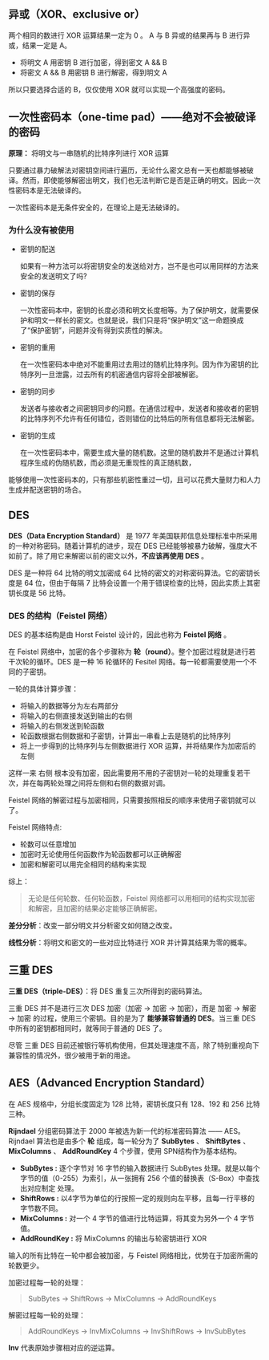 ## 异或（XOR、exclusive or）

两个相同的数进行 XOR 运算结果一定为 0 。
A 与 B 异或的结果再与 B 进行异或，结果一定是 A。

* 将明文 A 用密钥 B 进行加密，得到密文 A && B
* 将密文 A && B 用密钥 B 进行解密，得到明文 A

所以只要选择合适的 B，仅仅使用 XOR 就可以实现一个高强度的密码。

## 一次性密码本（one-time pad）——绝对不会被破译的密码

**原理：** 将明文与一串随机的比特序列进行 XOR 运算

只要通过暴力破解法对密钥空间进行遍历，无论什么密文总有一天也都能够被破译。然而，即使能够解密出明文，我们也无法判断它是否是正确的明文。因此一次性密码本是无法破译的。

一次性密码本是无条件安全的，在理论上是无法破译的。

### 为什么没有被使用

* 密钥的配送
    
    如果有一种方法可以将密钥安全的发送给对方，岂不是也可以用同样的方法来安全的发送明文了吗?

* 密钥的保存

    一次性密码本中，密钥的长度必须和明文长度相等。为了保护明文，就需要保护和明文一样长的密文。也就是说，我们只是将“保护明文”这一命题换成了“保护密钥”，问题并没有得到实质性的解决。
    
* 密钥的重用

    在一次性密码本中绝对不能重用过去用过的随机比特序列。因为作为密钥的比特序列一旦泄露，过去所有的机密通信内容将全部被解密。
    
* 密钥的同步

    发送者与接收者之间密钥同步的问题。在通信过程中，发送者和接收者的密钥的比特序列不允许有任何错位，否则错位的比特后的所有信息都将无法解密。
    
* 密钥的生成

    在一次性密码本中，需要生成大量的随机数。这里的随机数并不是通过计算机程序生成的伪随机数，而必须是无重现性的真正随机数，
    
    
能够使用一次性密码本的，只有那些机密性重过一切，且可以花费大量财力和人力生成并配送密钥的场合。

## DES 

**DES（Data Encryption Standard）** 是 1977 年美国联邦信息处理标准中所采用的一种对称密码。随着计算机的进步，现在 DES 已经能够被暴力破解，强度大不如前了。除了用它来解密以前的密文以外，**不应该再使用 DES** 。

DES 是一种将 64 比特的明文加密成 64 比特的密文的对称密码算法。它的密钥长度是 64 位，但由于每隔 7 比特会设置一个用于错误检查的比特，因此实质上其密钥长度是 56 比特。

### DES 的结构（Feistel 网络）

DES 的基本结构是由 Horst Feistel 设计的，因此也称为 **Feistel 网络** 。

在 Feistel 网络中，加密的各个步骤称为 **轮（round）**。整个加密过程就是进行若干次轮的循环。DES 是一种 16 轮循环的 Fesitel 网络。每一轮都需要使用一个不同的子密钥。

一轮的具体计算步骤：

* 将输入的数据等分为左右两部分
* 将输入的右侧直接发送到输出的右侧
* 将输入的右侧发送到轮函数
* 轮函数根据右侧数据和子密钥，计算出一串看上去是随机的比特序列
* 将上一步得到的比特序列与左侧数据进行 XOR 运算，并将结果作为加密后的左侧

这样一来 右侧 根本没有加密，因此需要用不用的子密钥对一轮的处理重复若干次，并在每两轮处理之间将左侧和右侧的数据对调。

Feistel 网络的解密过程与加密相同，只需要按照相反的顺序来使用子密钥就可以了。

Feistel 网络特点:

* 轮数可以任意增加
* 加密时无论使用任何函数作为轮函数都可以正确解密
* 加密和解密可以用完全相同的结构来实现

综上：

> 无论是任何轮数、任何轮函数，Feistel 网络都可以用相同的结构实现加密和解密，且加密的结果必定能够正确解密。

**差分分析**：改变一部分明文并分析密文如何随之改变。

**线性分析**：将明文和密文的一些对应比特进行 XOR 并计算其结果为零的概率。

## 三重 DES

**三重 DES（triple-DES）**：将 DES 重复三次所得到的密码算法。

三重 DES 并不是进行三次 DES 加密（加密 -> 加密 -> 加密），而是 加密 -> 解密 -> 加密 的过程，使用三个密钥。目的是为了 **能够兼容普通的 DES**。当三重 DES 中所有的密钥都相同时，就等同于普通的 DES 了。

尽管 三重 DES 目前还被银行等机构使用，但其处理速度不高，除了特别重视向下兼容性的情况外，很少被用于新的用途。

## AES（Advanced Encryption Standard）

在 AES 规格中，分组长度固定为 128 比特，密钥长度只有 128、192 和 256 比特三种。

**Rijndael** 分组密码算法于 2000 年被选为新一代的标准密码算法 —— AES。Rijndael 算法也是由多个 **轮** 组成，每一轮分为了 **SubBytes** 、 **ShiftBytes** 、 **MixColumns** 、 **AddRoundKey** 4 个步骤，使用 SPN结构作为基本结构。

* **SubBytes :** 逐个字节对 16 字节的输入数据进行 SubBytes 处理。就是以每个字节的值（0-255）为索引，从一张拥有 256 个值的替换表（S-Box）中查找出对应制定 处理。
* **ShiftRows :** 以4字节为单位的行按照一定的规则向左平移，且每一行平移的字节数不同。
* **MixColumns :** 对一个 4 字节的值进行比特运算，将其变为另外一个 4 字节值。
* **AddRoundKey :** 将 MixColumns 的输出与轮密钥进行 XOR

输入的所有比特在一轮中都会被加密，与 Feistel 网络相比，优势在于加密所需的轮数更少。

加密过程每一轮的处理：

> SubBytes -> ShiftRows -> MixColumns -> AddRoundKeys

解密过程每一轮的处理：

> AddRoundKeys -> InvMixColumns -> InvShiftRows -> InvSubBytes

**Inv** 代表原始步骤相对应的逆运算。